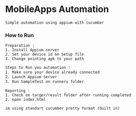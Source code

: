 # MobileApps Automation

````
Simple automation using appium with cucumber
````

### How to Run

``````
Preparation :
1. Install Appium server
2. Set your device id on Setup file
3. Change pointing apk to your path
``````
```bash
Steps to Run you automation :
1. Make sure your device already connected
2. Launch Appium Server
3. Run SampleTest on runners folder
```

``````
Reporting :
1. Check on targer/result folder after running completed
2. open index.html

im using standart cucumber pretty format (built in)
``````